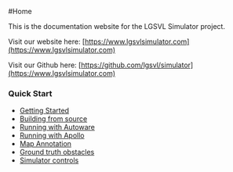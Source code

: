#Home

This is the documentation website for the LGSVL Simulator project.

Visit our website here: [https://www.lgsvlsimulator.com](https://www.lgsvlsimulator.com)

Visit our Github here: [https://github.com/lgsvl/simulator](https://www.lgsvlsimulator.com)


### Quick Start

* [Getting Started](getting-started.md)
* [Building from source](build-instructions.md)
* [Running with Autoware](autoware-instructions.md)
* [Running with Apollo](apollo-instructions.md)
* [Map Annotation](map-annotation.md)
* [Ground truth obstacles](perception-ground-truth.md)
* [Simulator controls](keyboard-shortcuts.md)

